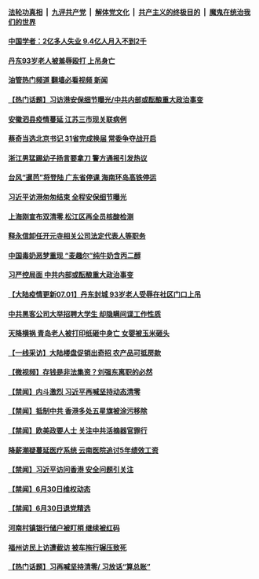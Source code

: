 ####  [法轮功真相](../../../../basic/blob/master/README.md?t=07020001) &nbsp;|&nbsp; [九评共产党](../../../../9ping.md/blob/master/README.md?t=07020001) &nbsp;|&nbsp; [解体党文化](../../../../jtdwh.md/blob/master/README.md?t=07020001)  &nbsp;|&nbsp; [共产主义的终极目的](../../../../gczydzjmd.md/blob/master/README.md?t=07020001) &nbsp;|&nbsp; [魔鬼在统治我们的世界](../../../../mgztzwmdsj.md/blob/master/README.md?t=07020001) 

#### [中国学者：2亿多人失业 9.4亿人月入不到2千](../pages/prog204/a103469456.md?t=07020001) 

#### [丹东93岁老人被羞辱殴打 上吊身亡](../pages/prog204/a103469307.md?t=07020001) 

#### [油管热门频道 翻墙必看视频 新闻](http://45.76.130.85:81/youtube.html?07020001)

#### [【热门话题】习访港安保细节曝光/中共内部或酝酿重大政治事变](../pages/prog204/a103469295.md?t=07020001) 

#### [安徽泗县疫情蔓延 江苏三市现关联病例](../pages/prog204/a103469305.md?t=07020001) 

#### [蔡奇当选北京书记 31省完成换届 常委争夺战开启](../pages/prog204/a103469350.md?t=07020001) 

#### [浙江男猛踢幼子扬言要拿刀 警方通报引发热议](../pages/prog204/a103469292.md?t=07020001) 

#### [台风“暹芭”将登陆 广东省停课 海南环岛高铁停运](../pages/prog204/a103469241.md?t=07020001) 

#### [习近平访港匆匆结束 全程安保细节曝光](../pages/prog204/a103469242.md?t=07020001) 

#### [上海刚宣布双清零 松江区再全员核酸检测](../pages/prog204/a103469193.md?t=07020001) 

#### [释永信卸任开元寺相关公司法定代表人等职务](../pages/prog204/a103469123.md?t=07020001) 


#### [中国毒奶恶梦重现 “麦趣尔”纯牛奶含丙二醇](../pages/prog204/a103469081.md?t=07020001) 

#### [习严控局面 中共内部或酝酿重大政治事变](../pages/prog204/a103469083.md?t=07020001) 

#### [【大陆疫情更新07.01】丹东封城 93岁老人受辱在社区门口上吊](../pages/prog204/a103466333.md?t=07020001) 


#### [中共黑客公司大举招聘大学生 却隐瞒间谍工作性质](../pages/prog204/a103468844.md?t=07020001) 

#### [天降横祸 青岛老人被打印纸砸中身亡 女婴被玉米砸头](../pages/prog204/a103468884.md?t=07020001) 

#### [【一线采访】大陆楼盘促销出奇招 农产品可抵房款](../pages/prog204/a103468858.md?t=07020001) 

#### [【微视频】存钱是非法集资？刘强东离职的必然](../pages/prog204/a103468744.md?t=07020001) 

#### [【禁闻】内斗激烈 习近平再喊坚持动态清零](../pages/prog204/a103468746.md?t=07020001) 

#### [【禁闻】抵制中共 香港多处五星旗被涂污移除](../pages/prog204/a103468754.md?t=07020001) 

#### [【禁闻】欧美政要人士 关注中共活摘器官罪行](../pages/prog204/a103468749.md?t=07020001) 


#### [降薪潮疑蔓延医疗系统 云南医院追讨5年绩效工资](../pages/prog204/a103468724.md?t=07020001) 

#### [【禁闻】习近平访问香港 安全问题引关注](../pages/prog204/a103468742.md?t=07020001) 

#### [【禁闻】6月30日维权动态](../pages/prog204/a103468738.md?t=07020001) 

#### [【禁闻】6月30日退党精选](../pages/prog204/a103468740.md?t=07020001) 

#### [河南村镇银行储户被盯梢 继续被红码](../pages/prog204/a103468582.md?t=07020001) 

#### [福州访民上访遭截访 被车拖行辗压致死](../pages/prog204/a103468568.md?t=07020001) 

#### [【热门话题】习再喊坚持清零/ 习放话“算总账”](../pages/prog204/a103468520.md?t=07020001) 

<img src='http://gfw-breaker.win/goodnews/indexes/prog204.md' width='0px' height='0px'/>

